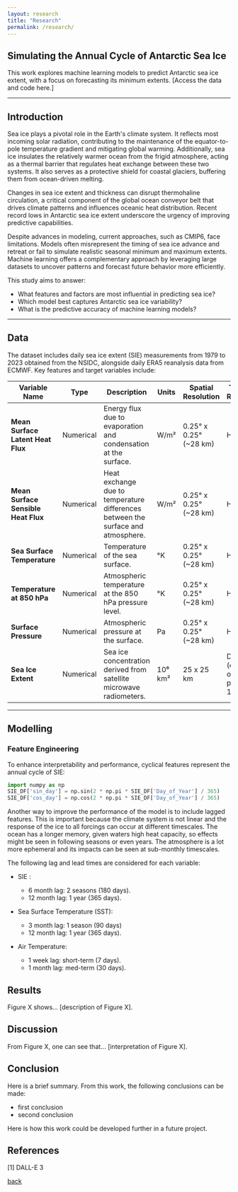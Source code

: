 ```yaml
---
layout: research
title: "Research"
permalink: /research/
---
```


## Simulating the Annual Cycle of Antarctic Sea Ice

This work explores machine learning models to predict Antarctic sea ice extent, with a focus on forecasting its minimum extents. [Access the data and code here.]

---

## Introduction

Sea ice plays a pivotal role in the Earth's climate system. It reflects most incoming solar radiation, contributing to the maintenance of the equator-to-pole temperature gradient and mitigating global warming. Additionally, sea ice insulates the relatively warmer ocean from the frigid atmosphere, acting as a thermal barrier that regulates heat exchange between these two systems. It also serves as a protective shield for coastal glaciers, buffering them from ocean-driven melting.

Changes in sea ice extent and thickness can disrupt thermohaline circulation, a critical component of the global ocean conveyor belt that drives climate patterns and influences oceanic heat distribution. Recent record lows in Antarctic sea ice extent underscore the urgency of improving predictive capabilities.

Despite advances in modeling, current approaches, such as CMIP6, face limitations. Models often misrepresent the timing of sea ice advance and retreat or fail to simulate realistic seasonal minimum and maximum extents. Machine learning offers a complementary approach by leveraging large datasets to uncover patterns and forecast future behavior more efficiently.

This study aims to answer:
- What features and factors are most influential in predicting sea ice?
- Which model best captures Antarctic sea ice variability?
- What is the predictive accuracy of machine learning models?

---

## Data

The dataset includes daily sea ice extent (SIE) measurements from 1979 to 2023 obtained from the NSIDC, alongside daily ERA5 reanalysis data from ECMWF. Key features and target variables include:

| **Variable Name**                   | **Type**  | **Description**                                                                  | **Units** | **Spatial Resolution** | **Temporal Resolution**          |
|-------------------------------------|-----------|----------------------------------------------------------------------------------|-----------|------------------------|----------------------------------|
| **Mean Surface Latent Heat Flux**   | Numerical | Energy flux due to evaporation and condensation at the surface.                  | W/m²      | 0.25° x 0.25° (~28 km) | Hourly                           |
| **Mean Surface Sensible Heat Flux** | Numerical | Heat exchange due to temperature differences between the surface and atmosphere. | W/m²      | 0.25° x 0.25° (~28 km) | Hourly                           |
| **Sea Surface Temperature**         | Numerical | Temperature of the sea surface.                                                  | °K        | 0.25° x 0.25° (~28 km) | Hourly                           |
| **Temperature at 850 hPa**          | Numerical | Atmospheric temperature at the 850 hPa pressure level.                           | °K        | 0.25° x 0.25° (~28 km) | Hourly                           |
| **Surface Pressure**                | Numerical | Atmospheric pressure at the surface.                                             | Pa        | 0.25° x 0.25° (~28 km) | Hourly                           |
| **Sea Ice Extent**                  | Numerical | Sea ice concentration derived from satellite microwave radiometers.              | 10⁶ km²   | 25 x 25 km             | Daily (every other day pre-1987) |

---

## Modelling

### Feature Engineering

To enhance interpretability and performance, cyclical features represent the annual cycle of SIE:

```python
import numpy as np
SIE_DF['sin_day'] = np.sin(2 * np.pi * SIE_DF['Day_of_Year'] / 365)
SIE_DF['cos_day'] = np.cos(2 * np.pi * SIE_DF['Day_of_Year'] / 365)

```

Another way to improve the performance of the model is to include lagged features. This is important because the climate system is not linear and the response of the ice to all forcings can occur at different timescales. The ocean has a longer memory, given waters high heat capacity, so effects might be seen in following seasons or even years. The atmosphere is a lot more ephemeral and its impacts can be seen at sub-monthly timescales.

The following lag and lead times are considered for each variable: 
- SIE :
  - 6 month lag: 2 seasons (180 days). 
  - 12 month lag: 1 year (365 days). 

- Sea Surface Temperature (SST):
  - 3 month lag: 1 season (90 days)
  - 12 month lag: 1 year (365 days). 

- Air Temperature:
  - 1 week lag: short-term (7 days). 
  - 1 month lag: med-term (30 days).

## Results

Figure X shows... [description of Figure X].

## Discussion

From Figure X, one can see that... [interpretation of Figure X].

## Conclusion

Here is a brief summary. From this work, the following conclusions can be made:
* first conclusion
* second conclusion

Here is how this work could be developed further in a future project.

## References
[1] DALL-E 3

[back](./)


